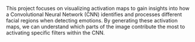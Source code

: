 This project focuses on visualizing activation maps to gain insights into how a Convolutional Neural Network (CNN) identifies and processes different facial regions when detecting emotions. 
By generating these activation maps, we can understand which parts of the image contribute the most to activating specific filters within the CNN.
